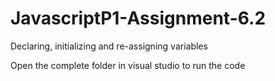 # JavascriptP1-Assignment-6.2
Declaring, initializing and re-assigning variables
<p>Open the complete folder in visual studio to run the code</p>
